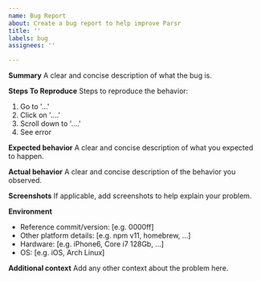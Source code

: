 ```yaml
---
name: Bug Report
about: Create a bug report to help improve Parsr
title: ''
labels: bug
assignees: ''

---
```


**Summary**
A clear and concise description of what the bug is.

**Steps To Reproduce**
Steps to reproduce the behavior:
1. Go to '...'
2. Click on '....'
3. Scroll down to '....'
4. See error

**Expected behavior**
A clear and concise description of what you expected to happen.

**Actual behavior**
A clear and concise description of the behavior you observed.

**Screenshots**
If applicable, add screenshots to help explain your problem.

**Environment**
 - Reference commit/version: [e.g. 0000ff]
 - Other platform details: [e.g. npm v11, homebrew, ...]
 - Hardware: [e.g. iPhone6, Core i7 128Gb, ...]
 - OS: [e.g. iOS, Arch Linux]

**Additional context**
Add any other context about the problem here.

